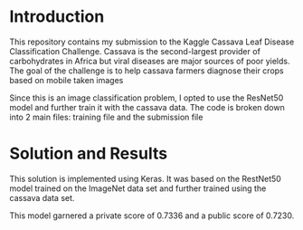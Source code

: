 # Introduction
This repository contains my submission to the Kaggle Cassava Leaf Disease Classification Challenge. Cassava is the second-largest provider of carbohydrates in Africa but viral diseases are major sources of poor yields. The goal of the challenge is to help cassava farmers diagnose their crops based on mobile taken images

Since this is an image classification problem, I opted to use the ResNet50 model and further train it with the cassava data. The code is broken down into 2 main files: training file and the submission file

# Solution and Results
This solution is implemented using Keras. It was based on the RestNet50 model trained on the ImageNet data set and further trained using the cassava data set.

This model garnered a private score of 0.7336 and a public score of 0.7230.
